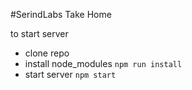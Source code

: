 #SerindLabs Take Home

to start server
* clone repo 
* install node_modules `npm run install`
* start server `npm start`